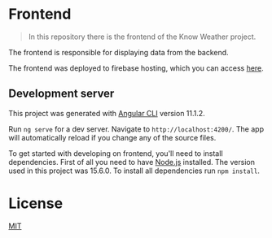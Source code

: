# Frontend

> In this repository there is the frontend of the Know Weather project.

The frontend is responsible for displaying data from the backend.

The frontend was deployed to firebase hosting, which you can access [here](https://know-weather.web.app/).

## Development server

This project was generated with [Angular CLI](https://github.com/angular/angular-cli) version 11.1.2.

Run `ng serve` for a dev server. Navigate to `http://localhost:4200/`. The app will automatically reload if you change any of the source files.

To get started with developing on frontend, you'll need to install dependencies. First of all you need to have [Node.js](https://nodejs.org/en/) installed. The version used in this project was 15.6.0. To install all dependencies run `npm install`.

# License

[MIT](http://opensource.org/licenses/MIT)